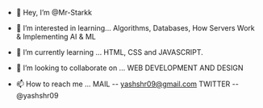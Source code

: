 - 👋 Hey, I’m @Mr-Starkk
- 👀 I’m interested in learning... 	Algorithms, 
                                    Databases, 
                                    How Servers Work
                                    & Implementing AI & ML
                            
- 🌱 I’m currently learning ... HTML, CSS and JAVASCRIPT.
- 💞️ I’m looking to collaborate on ... WEB DEVELOPMENT AND DESIGN
- 📫 How to reach me ... 
            MAIL    --  yashshr09@gmail.com
            TWITTER --  @yashshr09

<!---
Mr-Starkk/Mr-Starkk is a ✨ special ✨ repository because its `README.md` (this file) appears on your GitHub profile.
You can click the Preview link to take a look at your changes.
--->
